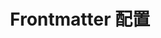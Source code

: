 ---
title: Frontmatter 配置
icon: fa-solid fa-file
order: 2
comment: false
article: false
collapsible: false
---